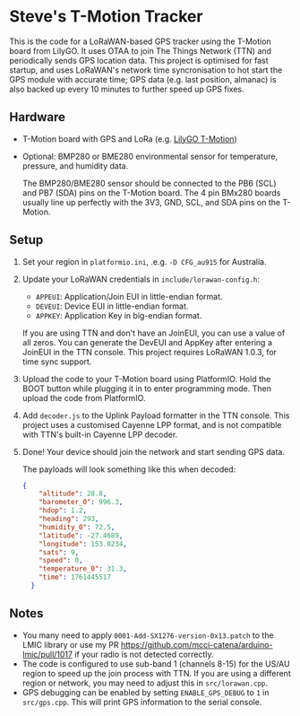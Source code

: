 # Steve's T-Motion Tracker

This is the code for a LoRaWAN-based GPS tracker using the T-Motion board from LilyGO. It uses OTAA to join The Things Network (TTN) and periodically sends GPS location data. This project is optimised for fast startup, and uses LoRaWAN's network time syncronisation to hot start the GPS module with accurate time; GPS data (e.g. last position, almanac) is also backed up every 10 minutes to further speed up GPS fixes.

## Hardware

- T-Motion board with GPS and LoRa (e.g. [LilyGO T-Motion](https://lilygo.cc/products/t-motion-s76g-stm32-lora))
- Optional: BMP280 or BME280 environmental sensor for temperature, pressure, and humidity data.

    The BMP280/BME280 sensor should be connected to the PB6 (SCL) and PB7 (SDA) pins on the T-Motion board. The 4 pin BMx280 boards usually line up perfectly with the 3V3, GND, SCL, and SDA pins on the T-Motion.

## Setup

1. Set your region in `platformio.ini`, .e.g. `-D CFG_au915` for Australia.
2. Update your LoRaWAN credentials in `include/lorawan-config.h`:
   - `APPEUI`: Application/Join EUI in little-endian format.
   - `DEVEUI`: Device EUI in little-endian format.
   - `APPKEY`: Application Key in big-endian format.

   If you are using TTN and don't have an JoinEUI, you can use a value of all zeros. You can generate the DevEUI and AppKey after entering a JoinEUI in the TTN console. This project requires LoRaWAN 1.0.3, for time sync support.
3. Upload the code to your T-Motion board using PlatformIO. Hold the BOOT button while plugging it in to enter programming  mode. Then upload the code from PlatformIO.
4. Add `decoder.js` to the Uplink Payload formatter in the TTN console. This project uses a customised Cayenne LPP format, and is not compatible with TTN's built-in Cayenne LPP decoder.
5. Done! Your device should join the network and start sending GPS data.

    The payloads will look something like this when decoded:

    ```json
    {
        "altitude": 28.8,
        "barometer_0": 996.3,
        "hdop": 1.2,
        "heading": 293,
        "humidity_0": 72.5,
        "latitude": -27.4689,
        "longitude": 153.0234,
        "sats": 9,
        "speed": 0,
        "temperature_0": 31.3,
        "time": 1761445517
      }
    ```

## Notes

- You many need to apply `0001-Add-SX1276-version-0x13.patch` to the LMIC library or use my PR https://github.com/mcci-catena/arduino-lmic/pull/1017 if your radio is not detected correctly.
- The code is configured to use sub-band 1 (channels 8-15) for the US/AU region to speed up the join process with TTN. If you are using a different region or network, you may need to adjust this in `src/lorawan.cpp`.
- GPS debugging can be enabled by setting `ENABLE_GPS_DEBUG` to `1` in `src/gps.cpp`. This will print GPS information to the serial console.
